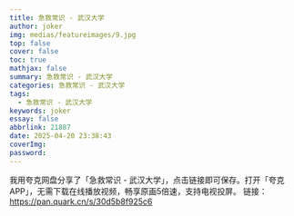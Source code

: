 ```yaml
---
title: 急救常识 - 武汉大学
author: joker
img: medias/featureimages/9.jpg
top: false
cover: false
toc: true
mathjax: false
summary: 急救常识 - 武汉大学
categories: 急救常识 - 武汉大学
tags:
  - 急救常识 - 武汉大学
keywords: joker
essay: false
abbrlink: 21887
date: 2025-04-20 23:38:43
coverImg:
password:
---
```


我用夸克网盘分享了「急救常识 - 武汉大学」，点击链接即可保存。打开「夸克APP」，无需下载在线播放视频，畅享原画5倍速，支持电视投屏。
链接：https://pan.quark.cn/s/30d5b8f925c6
